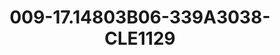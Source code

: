 ---
title: 009-17.14803B06-339A3038-CLE1129
image: 009-17.14803B06-339A3038-CLE1129.png
brand: sposo
layout: vestito
---